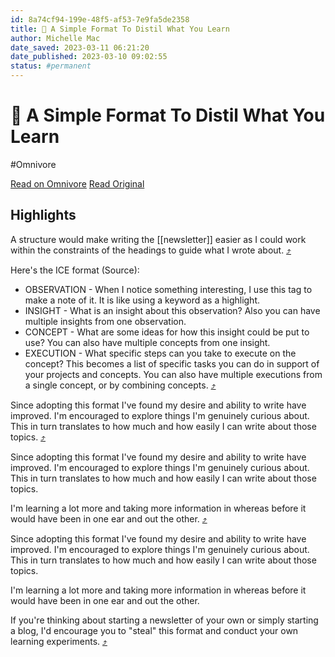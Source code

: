 ```yaml
---
id: 8a74cf94-199e-48f5-af53-7e9fa5de2358
title: 🔭 A Simple Format To Distil What You Learn
author: Michelle Mac
date_saved: 2023-03-11 06:21:20
date_published: 2023-03-10 09:02:55
status: #permanent
---
```


# 🔭 A Simple Format To Distil What You Learn
#Omnivore

[Read on Omnivore](https://omnivore.app/me/a-simple-format-to-distil-what-you-learn-186d10c28a7)
[Read Original](https://designinsight.substack.com/p/090?r=222kot)

## Highlights

A structure would make writing the [[newsletter]] easier as I could work within the constraints of the headings to guide what I wrote about. [⤴️](https://omnivore.app/me/a-simple-format-to-distil-what-you-learn-186d10c28a7#92983eae-6aaa-4ba5-91c7-927cc1ca217c)

Here's the ICE format (Source):
- OBSERVATION - When I notice something interesting, I use this tag to make a note of it. It is like using a keyword as a highlight.
- INSIGHT - What is an insight about this observation? Also you can have multiple insights from one observation.
- CONCEPT - What are some ideas for how this insight could be put to use? You can also have multiple concepts from one insight.
- EXECUTION - What specific steps can you take to execute on the concept? This becomes a list of specific tasks you can do in support of your projects and concepts. You can also have multiple executions from a single concept, or by combining concepts. [⤴️](https://omnivore.app/me/a-simple-format-to-distil-what-you-learn-186d10c28a7#6525181d-625e-429f-a795-c9174b0a8a6f)

Since adopting this format I've found my desire and ability to write have improved. I'm encouraged to explore things I'm genuinely curious about. This in turn translates to how much and how easily I can write about those topics. [⤴️](https://omnivore.app/me/a-simple-format-to-distil-what-you-learn-186d10c28a7#6c3dd683-716e-4b84-9679-308637831b60)

Since adopting this format I've found my desire and ability to write have improved. I'm encouraged to explore things I'm genuinely curious about. This in turn translates to how much and how easily I can write about those topics.

I'm learning a lot more and taking more information in whereas before it would have been in one ear and out the other. [⤴️](https://omnivore.app/me/a-simple-format-to-distil-what-you-learn-186d10c28a7#85f23879-72c0-48a0-8822-ef639238b1c8)

Since adopting this format I've found my desire and ability to write have improved. I'm encouraged to explore things I'm genuinely curious about. This in turn translates to how much and how easily I can write about those topics.

I'm learning a lot more and taking more information in whereas before it would have been in one ear and out the other.

If you're thinking about starting a newsletter of your own or simply starting a blog, I'd encourage you to "steal" this format and conduct your own learning experiments. [⤴️](https://omnivore.app/me/a-simple-format-to-distil-what-you-learn-186d10c28a7#b244bfbe-eeca-457e-9cd5-9bb789b5f833)

